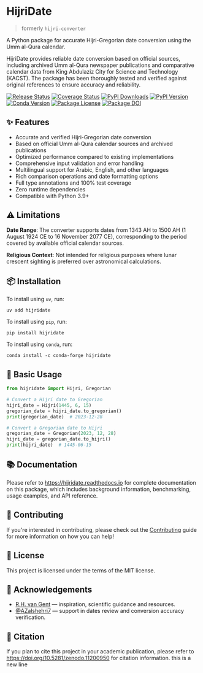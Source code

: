 # HijriDate

<!-- start description -->

> formerly `hijri-converter`

A Python package for accurate Hijri-Gregorian date conversion using the Umm al-Qura calendar.

HijriDate provides reliable date conversion based on official sources, including archived Umm al-Qura newspaper publications and comparative calendar data from King Abdulaziz City for Science and Technology (KACST). The package has been thoroughly tested and verified against original references to ensure accuracy and reliability.

<!-- end description -->

<!-- start badges -->

[![Release Status](https://img.shields.io/badge/release-pass-success)][release] [![Coverage Status](https://img.shields.io/badge/coverage-100%25-success)][coverage] [![PyPI Downloads](https://static.pepy.tech/badge/hijri-converter)][downloads] [![PyPI Version](https://img.shields.io/pypi/v/hijridate)][pypi-version] [![Conda Version](https://img.shields.io/conda/vn/conda-forge/hijridate)][conda-version] [![Package License](https://img.shields.io/github/license/dralshehri/hijridate)][license] [![Package DOI](https://img.shields.io/badge/doi-10.5281%2Fzenodo.11200950-blue) ][doi]

[release]: https://github.com/dralshehri/hijridate/releases/latest
[coverage]: https://github.com/dralshehri/hijridate/releases/latest
[downloads]: https://pepy.tech/project/hijri-converter
[pypi-version]: https://pypi.python.org/pypi/hijridate
[conda-version]: https://anaconda.org/conda-forge/hijridate
[license]: https://github.com/dralshehri/hijridate/blob/main/LICENSE
[doi]: https://doi.org/10.5281/zenodo.11200950

<!-- end badges -->

<!-- start summary -->

## ✨ Features

- Accurate and verified Hijri-Gregorian date conversion
- Based on official Umm al-Qura calendar sources and archived publications
- Optimized performance compared to existing implementations
- Comprehensive input validation and error handling
- Multilingual support for Arabic, English, and other languages
- Rich comparison operations and date formatting options
- Full type annotations and 100% test coverage
- Zero runtime dependencies
- Compatible with Python 3.9+

## ⚠️ Limitations

**Date Range**: The converter supports dates from 1343 AH to 1500 AH (1 August 1924 CE to 16 November 2077 CE), corresponding to the period covered by available official calendar sources.

**Religious Context**: Not intended for religious purposes where lunar crescent sighting is preferred over astronomical calculations.

## 📦 Installation

To install using `uv`, run:

```shell
uv add hijridate
```

To install using `pip`, run:

```shell
pip install hijridate
```

To install using `conda`, run:

```shell
conda install -c conda-forge hijridate
```

## 🚀 Basic Usage

```python
from hijridate import Hijri, Gregorian

# Convert a Hijri date to Gregorian
hijri_date = Hijri(1445, 6, 15)
gregorian_date = hijri_date.to_gregorian()
print(gregorian_date)  # 2023-12-28

# Convert a Gregorian date to Hijri
gregorian_date = Gregorian(2023, 12, 28)
hijri_date = gregorian_date.to_hijri()
print(hijri_date)  # 1445-06-15
```

<!-- end summary -->

## 📚 Documentation

Please refer to <https://hijridate.readthedocs.io> for complete documentation on this package, which includes background information, benchmarking, usage examples, and API reference.

## 🤝 Contributing

If you're interested in contributing, please check out the [Contributing](https://github.com/dralshehri/hijridate/blob/main/CONTRIBUTING.md) guide for more information on how you can help!

## 📄 License

This project is licensed under the terms of the MIT license.

<!-- start attrs -->

## 🙏 Acknowledgements

- [R.H. van Gent](http://www.staff.science.uu.nl/~gent0113) &mdash; inspiration, scientific guidance and resources.
- [@AZalshehri7](https://github.com/AZalshehri7) &mdash; support in dates review and conversion accuracy verification.

## 📝 Citation

If you plan to cite this project in your academic publication, please refer to <https://doi.org/10.5281/zenodo.11200950> for citation information.
this is a new line 
